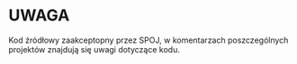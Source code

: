 # UWAGA
Kod źródłowy zaakceptopny przez SPOJ, w komentarzach poszczególnych projektów znajdują się uwagi dotyczące kodu.